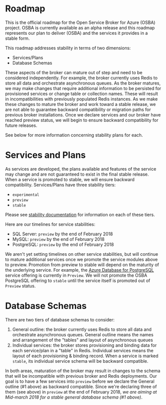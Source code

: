 # Roadmap

This is the official roadmap for the Open Service Broker for Azure (OSBA) project. OSBA is currently available as an alpha release and this roadmap represents our plan to deliver (OSBA) and the services it provides in a stable form.

This roadmap addresses stability in terms of two dimensions:

* Services/Plans
* Database Schemas

These aspects of the broker can mature out of step and need to be considered independently. For example, the broker currently uses Redis to store all data and orchestrate asynchronous queues. As the broker matures, we may make changes that require additional information to be persisted for provisioned services or change table or collection names. These will result in incompatibilities with previously populated Redis instances. As we make these changes to mature the broker and work toward a stable release, we are not able to guarantee backward compatibility or migration paths for previous broker installations. Once we declare services and our broker have reached preview status, we will begin to ensure backward compatibility for future releases.

See below for more information concerning stability plans for each.

# Services and Plans

As services are developed, the plans available and features of the service may change and are not guaranteed to exist in the final stable release. When a service is promoted to stable, we will ensure backward compatibility. Services/Plans have three stability tiers:

- `experimental`
- `preview`
- `stable`

Please see [stability documentation](stability.md) for information on each of these tiers.

Here are our timelines for service stabilities:

- SQL Server: `preview` by the end of February 2018
- MySQL: `preview` by the end of February 2018
- PostgreSQL: `preview` by the end of February 2018

We aren't yet setting timelines on other service stabilities, but will continue to mature additional services once we promote the service modules above to preview. Promotion from preview to stable will depend on the maturity of the underlying service. For example, the [Azure Database for PostgreSQL](https://azure.microsoft.com/en-us/services/postgresql/) service offering is currently in `Preview`. We will not promote the OSBA PostgreSQL offering to `stable` until the service itself is promoted out of `Preview` status.

# Database Schemas

There are two tiers of database schemas to consider:

1. General outline: the broker currently uses Redis to store all data and orchestrate asynchronous queues. General outline means the names and arrangement of the "tables" and layout of asynchronous queues
1. Individual services: the broker stores provisioning and binding data for each service/plan in a "table" in Redis. Individual services means the layout of each provisioning & binding record. When a service is marked `stable`, its individual service schema will be backward compatible.

In both areas, maturation of the broker may result in changes to the schema that will be incompatible with previous broker and Redis deployments. Our goal is to have a few services into `preview` before we declare the General outline (#1 above) as backward compatible. Since we're declaring three of them (see above) in `preview` at the end of February 2018, *we are aiming at Mid-march 2018 for a stable general database schema (#1 above)*.
